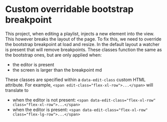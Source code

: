 
# Custom overridable bootstrap breakpoint
This project, when editing a playlist, injects a new element into the view. This however breaks the layout of the page. To fix this, we need to override the bootstrap breakpoint at load and resize. In the default layout a watcher is present that will remove breakpoints. These classes function the same as the bootstrap ones, but are only applied when:
- the editor is present
- the screen is larger than the breakpoint md

These classes are specified within a `data-edit-class` custom HTML attribute. For example, `<span edit-class="flex-xl-row">...</span>` will translate to
- when the editor is not present: `<span data-edit-class="flex-xl-row" class="flex-xl-row">...</span>`
- when the editor is present: `<span data-edit-class="flex-xl-row" class="flex-lg-row">...</span>`